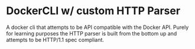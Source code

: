 # DockerCLI w/ custom HTTP Parser

A docker cli that attempts to be API compatible with the Docker API. Purely for learning purposes the HTTP parser is built from the bottom up and attempts to be HTTP/1.1 spec compliant. 